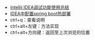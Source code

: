 - [Intellij IDEA调试功能使用总结](http://www.cnblogs.com/Bowu/p/4026117.html)
- [IDEA中配置spring boot热部署](http://blog.csdn.net/my_chen_suo_zhang/article/details/69396808)
- ctrl+q：查看说明
- ctrl+alt+左键：方法实现
- ctrl+alt+方向键：返回至上次浏览的位置
